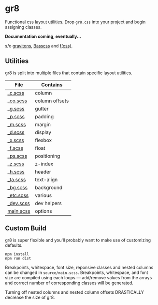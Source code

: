 # gr8

Functional css layout utilities. Drop `gr8.css` into your project and begin assigning classes.

**Documentation coming, eventually...**

s/o [gravitons](https://github.com/jxnblk/gravitons), [Basscss](http://basscss.com) and [f(css)](http://www.jon.gold/2015/07/functional-css/).

## Utilities

gr8 is split into multiple files that contain specific layout utilities.

File | Contains
--- | ---
[_c.scss](https://github.com/amongiants/gr8/blob/master/source/_c.scss) | column
[_co.scss](https://github.com/amongiants/gr8/blob/master/source/_co.scss) | column offsets
[_g.scss](https://github.com/amongiants/gr8/blob/master/source/_g.scss) | gutter
[_p.scss](https://github.com/amongiants/gr8/blob/master/source/_p.scss) | padding
[_m.scss](https://github.com/amongiants/gr8/blob/master/source/_m.scss) | margin
[_d.scss](https://github.com/amongiants/gr8/blob/master/source/_d.scss) | display
[_x.scss](https://github.com/amongiants/gr8/blob/master/source/_x.scss) | flexbox
[_f.scss](https://github.com/amongiants/gr8/blob/master/source/_f.scss) | float
[_ps.scss](https://github.com/amongiants/gr8/blob/master/source/_ps.scss) | positioning
[_z.scss](https://github.com/amongiants/gr8/blob/master/source/_z.scss) | z-index
[_h.scss](https://github.com/amongiants/gr8/blob/master/source/_h.scss) | header
[_ta.scss](https://github.com/amongiants/gr8/blob/master/source/_ta.scss) | text-align
[_bg.scss](https://github.com/amongiants/gr8/blob/master/source/_bg.scss) | background
[_etc.scss](https://github.com/amongiants/gr8/blob/master/source/_etc.scss) | various
[_dev.scss](https://github.com/amongiants/gr8/blob/master/source/_dev.scss) | dev helpers
[main.scss](https://github.com/amongiants/gr8/blob/master/source/main.scss) | options

## Custom Build

gr8 is super flexible and you'll probably want to make use of customizing defaults.

```
npm install
npm run dist
```

Breakpoints, whitespace, font size, reponsive classes and nested columns can be changed in `source/main.scss`. Breakpoints, whitespace, and font size are compiled using each loops — add/remove values from the arrays and correct number of corresponding classes will be generated.

Turning off nested columns and nested column offsets DRASTICALLY decrease the size of gr8.
